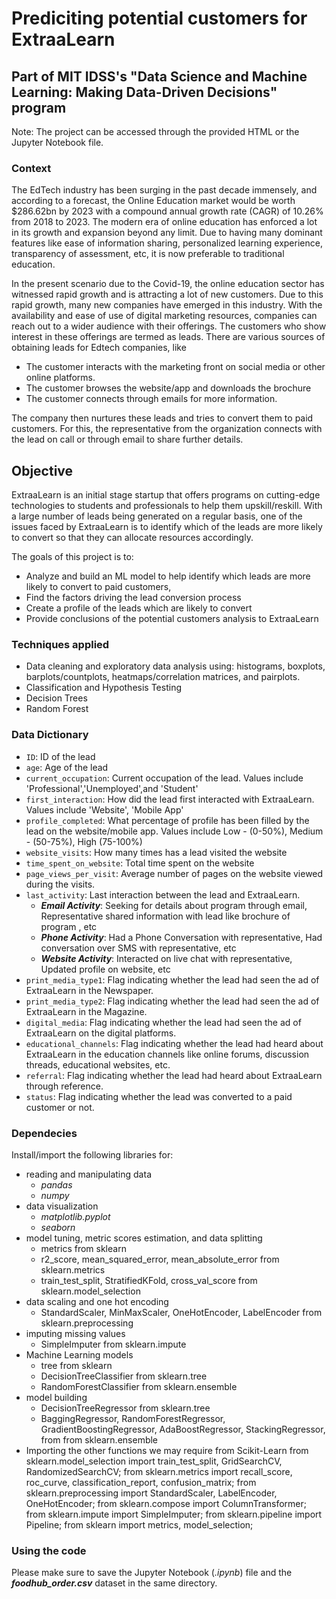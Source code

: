 # Prediciting potential customers for ExtraaLearn

## Part of MIT IDSS's "Data Science and Machine Learning: Making Data-Driven Decisions" program


Note: The project can be accessed through the provided HTML or the Jupyter Notebook file.   

### Context

The EdTech industry has been surging in the past decade immensely, and according to a forecast, the Online Education market would be worth $286.62bn by 2023
with a compound annual growth rate (CAGR) of 10.26% from 2018 to 2023. The modern era of online education has enforced a lot in its growth and expansion beyond 
any limit. Due to having many dominant features like ease of information sharing, personalized learning experience, transparency of assessment, etc, it is now preferable to traditional education.

In the present scenario due to the Covid-19, the online education sector has witnessed rapid growth and is attracting a lot of new customers. 
Due to this rapid growth, many new companies have emerged in this industry. With the availability and ease of use of digital marketing resources, 
companies can reach out to a wider audience with their offerings. The customers who show interest in these offerings are termed as leads. There are
various sources of obtaining leads for Edtech companies, like

* The customer interacts with the marketing front on social media or other online platforms.
* The customer browses the website/app and downloads the brochure
* The customer connects through emails for more information.

The company then nurtures these leads and tries to convert them to paid customers. For this, the representative from the organization connects with the lead on call or through email to share further details.

## Objective

ExtraaLearn is an initial stage startup that offers programs on cutting-edge technologies to students and professionals to help them upskill/reskill. 
With a large number of leads being generated on a regular basis, one of the issues faced by ExtraaLearn is to identify which of the leads are more likely to convert so that they 
can allocate resources accordingly. 


The goals of this project is to:
* Analyze and build an ML model to help identify which leads are more likely to convert to paid customers,
* Find the factors driving the lead conversion process
* Create a profile of the leads which are likely to convert
* Provide conclusions of the potential customers analysis to ExtraaLearn  

### Techniques applied

* Data cleaning and exploratory data analysis using: histograms, boxplots, barplots/countplots, heatmaps/correlation matrices, and pairplots.    
* Classification and Hypothesis Testing
* Decision Trees
* Random Forest

### Data Dictionary

- `ID`: ID of the lead
- `age`: Age of the lead
- `current_occupation`: Current occupation of the lead. Values include 'Professional','Unemployed',and 'Student'
- `first_interaction`: How did the lead first interacted with ExtraaLearn. Values include 'Website', 'Mobile App'
- `profile_completed`: What percentage of profile has been filled by the lead on the website/mobile app. Values include Low - (0-50%), Medium - (50-75%), High (75-100%)
- `website_visits`: How many times has a lead visited the website
- `time_spent_on_website`: Total time spent on the website
- `page_views_per_visit`: Average number of pages on the website viewed during the visits.
- `last_activity`: Last interaction between the lead and ExtraaLearn.
  - ***Email Activity***: Seeking for details about program through email, Representative shared information with lead like brochure of program , etc
  - ***Phone Activity***: Had a Phone Conversation with representative, Had conversation over SMS with representative, etc
  - ***Website Activity***: Interacted on live chat with representative, Updated profile on website, etc
- `print_media_type1`: Flag indicating whether the lead had seen the ad of ExtraaLearn in the Newspaper.
- `print_media_type2`: Flag indicating whether the lead had seen the ad of ExtraaLearn in the Magazine.
- `digital_media`: Flag indicating whether the lead had seen the ad of ExtraaLearn on the digital platforms.
- `educational_channels`: Flag indicating whether the lead had heard about ExtraaLearn in the education channels like online forums, discussion threads, educational websites, etc.
- `referral`: Flag indicating whether the lead had heard about ExtraaLearn through reference.
- `status`: Flag indicating whether the lead was converted to a paid customer or not.

### Dependecies 

Install/import the following libraries for:
- reading and manipulating data
  - *pandas*
  - *numpy*
- data visualization
  - *matplotlib.pyplot* 
  - *seaborn* 
- model tuning, metric scores estimation, and data splitting
  - metrics from sklearn
  - r2_score, mean_squared_error, mean_absolute_error from sklearn.metrics
  - train_test_split, StratifiedKFold, cross_val_score from sklearn.model_selection 
- data scaling and one hot encoding
  - StandardScaler, MinMaxScaler, OneHotEncoder, LabelEncoder from sklearn.preprocessing
- imputing missing values
  - SimpleImputer from sklearn.impute
- Machine Learning models
  - tree from sklearn
  - DecisionTreeClassifier from sklearn.tree
  - RandomForestClassifier from sklearn.ensemble
- model building
  - DecisionTreeRegressor from sklearn.tree
  - BaggingRegressor, RandomForestRegressor, GradientBoostingRegressor, AdaBoostRegressor, StackingRegressor, from from sklearn.ensemble
- Importing the other functions we may require from Scikit-Learn
from sklearn.model_selection import train_test_split, GridSearchCV, RandomizedSearchCV;
from sklearn.metrics import recall_score, roc_curve, classification_report, confusion_matrix;
from sklearn.preprocessing import StandardScaler, LabelEncoder, OneHotEncoder;
from sklearn.compose import ColumnTransformer;
from sklearn.impute import SimpleImputer;
from sklearn.pipeline import Pipeline;
from sklearn import metrics, model_selection;

### Using the code

Please make sure to save the Jupyter Notebook (*.ipynb*) file and the ***foodhub_order.csv*** dataset in the same directory.
